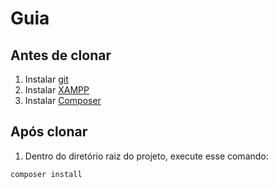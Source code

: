 # Guia

## Antes de clonar

1. Instalar [git](https://git-scm.com/downloads)
2. Instalar [XAMPP](https://www.apachefriends.org/pt_br/index.html)
3. Instalar [Composer](https://getcomposer.org/)

## Após clonar

1. Dentro do diretório raiz do projeto, execute esse comando:

```bash
composer install
```
